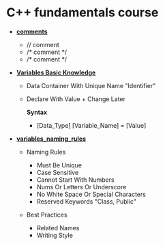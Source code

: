 # C++ fundamentals course

* [**comments**](./comments)

    - // comment
    - /* 
         comment
      */
    - /* comment */

* [**Variables Basic Knowledge**](./variables_basic_knowledge) 

	* Data Container With Unique Name "Identifier"
	* Declare With Value + Change Later

      **Syntax**

	  * [Data_Type] [Variable_Name] = [Value]

* [**variables_naming_rules**](./variables_naming_rules)


	* Naming Rules
	  * Must Be Unique
	  * Case Sensitive
	  * Cannot Start With Numbers
	  * Nums Or Letters Or Underscore
	  * No White Space Or Special Characters
	  * Reserved Keywords "Class, Public"

	* Best Practices
	  * Related Names
	  * Writing Style

